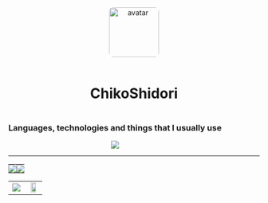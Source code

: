 <div align="center">
    <img src="https://a.ppy.sh/15907233" width="100px" style="border-radius: 8px; display: block; margin-left: auto; margin-right: auto;" alt="avatar" />
</div>

<br />

<h1 align="center">ChikoShidori</h1>

<div align="center" style="display: inline-block;">
   <h3 align="center">Languages, technologies and things that I usually use</h1>
    <img src="https://skillicons.dev/icons?i=git,kubernetes,docker,js,ts,angular,cloudflare,css,deno,bots,express,graphql,html,mongodb,nestjs,py,vscode,react,apollo,bash,electron,idea,java,lua,nextjs,netlify,nodejs,ps,powershell,regex,rust" />
</div>

---

<table>
    <tr>
       <td align="center" style="padding: 0; width: 50%;">
          <img
             align="center"
             style="padding: 0;"
             src="https://github-readme-stats.vercel.app/api/?username=ChikoShidori&show_icons=true&title_color=4F8CC9&text_color=9f9f9f&bg_color=00000000&hide_border=true&icon_color=4F8CC9&hide_title=true&count_private=true"
          />
       </td>
       <td align="center" style="padding:0;width:50%;">
          <img
             align="center"
             style="padding:0;"
             src="https://github-readme-stats.vercel.app/api/top-langs/?username=ChikoShidori&layout=compact&show_icons=true&title_color=4F8CC9&text_color=9f9f9f&bg_color=00000000&hide_border=true&icon_color=00000000&count_private=true"
          />
       </td>
    </tr>
</table>

<table>
    <tr>
      <td align="center">
         <img align="center" style="padding:0;" src="https://osu-sig.vercel.app/card?user=chikoshidori&mode=std&lang=en&animation=true&hue=223" />
       </td>
      <td align="center">
         <img align="center" style="padding:0;width:70%;" src="https://github-readme-stats.vercel.app/api/wakatime?username=ChikoShidori&show_icons=true&title_color=4F8CC9&text_color=9f9f9f&bg_color=00000000&hide_border=true&icon_color=4F8CC9&hide_title=true&count_private=true" />
      </td>
    </tr>
</table>

<!-- <p align="center">
     <a href="https://discord.gg/HhybNhchcC"><img src="https://invidget.switchblade.xyz/HhybNhchcC" align="center" ><a>
</p> -->
